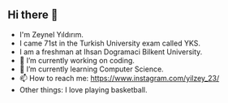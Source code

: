 ## Hi there 👋
-  I'm Zeynel Yıldırım.
-  I came 71st in the Turkish University exam called YKS.
-  I am a freshman at Ihsan Dogramaci Bilkent University.
- 🔭 I’m currently working on coding.
- 🌱 I’m currently learning Computer Science.
- 📫 How to reach me: https://www.instagram.com/yilzey_23/
- Other things: I love playing basketball.
  
